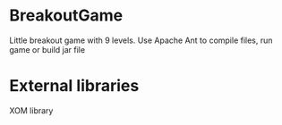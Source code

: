 # BreakoutGame
Little breakout game with 9 levels.
Use Apache Ant to compile files, run game or build jar file
# External libraries
XOM library
